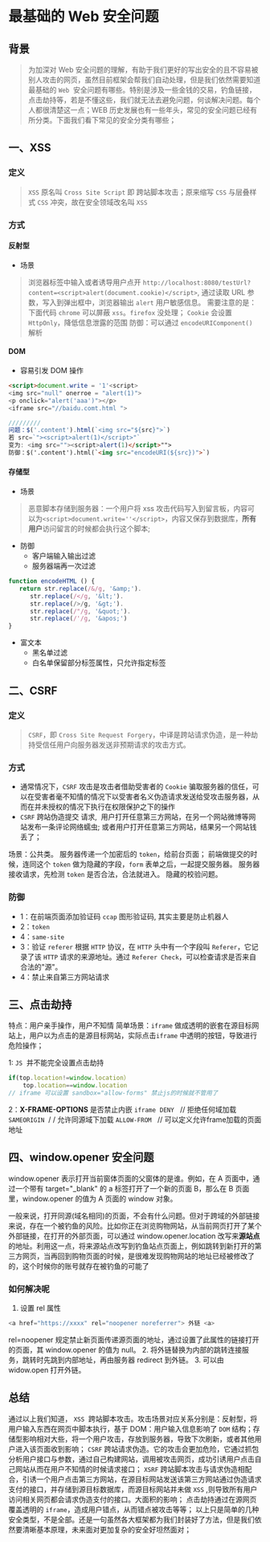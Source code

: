 # 最基础的 Web 安全问题

## 背景

> 为加深对 Web 安全问题的理解，有助于我们更好的写出安全的且不容易被别人攻击的网页，虽然目前框架会帮我们自动处理，但是我们依然需要知道最基础的 `Web`  安全问题有哪些。特别是涉及一些金钱的交易，钓鱼链接，点击劫持等，若是不懂这些，我们就无法去避免问题，何谈解决问题。每个人都很清楚这一点；WEB 历史发展也有一些年头，常见的安全问题已经有所分类。下面我们看下常见的安全分类有哪些；


## 一、XSS
### 定义
> `XSS` 原名叫 `Cross Site Script` 即 跨站脚本攻击；原来缩写 `CSS` 与层叠样式 `CSS` 冲突，故在安全领域改名叫 `XSS`

### 方式
#### 反射型

- 场景
> 浏览器标签中输入或者诱导用户点开 `http://localhost:8080/testUrl?content=<script>alert(document.cookie)</script>`, 通过读取 URL 参数，写入到弹出框中，浏览器输出 `alert` 用户敏感信息。
> 需要注意的是：下面代码 `chrome` 可以屏蔽 `xss`。`firefox` 没处理；
> `Cookie` 会设置 `HttpOnly`，降低信息泄露的范围
> 防御：可以通过 `encodeURIComponent()` 解析

#### DOM

- 容易引发 DOM 操作

```html
<script>document.write = '1'<script>
<img src="null" onerroe = "alert(1)">
<p onclick="alert('aaa')"></p>
<iframe src="//baidu.comt.html ">

/////////
问题：$('.content').html(`<img src="${src}">`)
若 src=`"><script>alert(1)</script>"`
变为: <img src=""><script>alert(1)</script>"">
防御：$('.content').html(`<img src="encodeURI(${src})">`)
```
#### 存储型

- 场景

> 恶意脚本存储到服务器：一个用户将 xss 攻击代码写入到留言板，内容可以为`<script>document.write=''</script>`，内容又保存到数据库，**所有用户**访问留言的时候都会执行这个脚本;

- 防御
  - 客户端输入输出过滤
  - 服务器端再一次过滤
```javascript
function encodeHTML () {
   return str.replace(/&/g, '&amp;').
      str.replace(/</g, '&lt;').
      str.replace(/>/g, '&gt;').
      str.replace(/"/g, '&quot;').
      str.replace(/'/g, '&apos;')
}
```

- 富文本
  - 黑名单过滤
  - 白名单保留部分标签属性，只允许指定标签

## 二、CSRF

### 定义
> `CSRF`，即 `Cross Site Request Forgery`，中译是跨站请求伪造，是一种劫持受信任用户向服务器发送非预期请求的攻击方式。

### 方式

- 通常情况下，`CSRF` 攻击是攻击者借助受害者的 `Cookie` 骗取服务器的信任，可以在受害者毫不知情的情况下以受害者名义伪造请求发送给受攻击服务器，从而在并未授权的情况下执行在权限保护之下的操作
- `CSRF` 跨站伪造提交 请求,  用户打开任意第三方网站，在另一个网站微博等网站发布一条评论网络蠕虫; 或者用户打开任意第三方网站，结果另一个网站钱丢了；

场景：公共类。
服务器传递一个加密后的 `token`，给前台页面；
前端做提交的时候，连同这个 `token` 做为隐藏的字段，`form` 表单之后，一起提交服务器。
服务器接收请求，先检测 `token` 是否合法，合法就进入。
隐藏的校验问题。

### 防御

- 1：在前端页面添加验证码 `ccap` 图形验证码, 其实主要是防止机器人
- 2：`token`
- 4：`same-site`
- 3：验证 `referer` 根据 `HTTP` 协议，在 `HTTP` 头中有一个字段叫 `Referer`，它记录了该 `HTTP` 请求的来源地址。通过 `Referer Check`，可以检查请求是否来自合法的"源"。
- 4：禁止来自第三方网站请求

## 三、点击劫持
特点：用户亲手操作，用户不知情
简单场景：`iframe` 做成透明的嵌套在源目标网站上，用户以为点击的是源目标网站，实际点击`iframe` 中透明的按钮，导致进行危险操作；

1: `JS`  并不能完全设置点击劫持

```javascript
if(top.location!=window.location）
    top.location==window.location
// iframe 可以设置 sandbox="allow-forms" 禁止js的时候就不管用了
```

2：**X-FRAME-OPTIONS** 是否禁止内嵌 `iframe` 
`DENY`   // 拒绝任何域加载
`SAMEORIGIN`  / / 允许同源域下加载
`ALLOW-FROM`   // 可以定义允许frame加载的页面地址

## 四、window.opener 安全问题
window.opener 表示打开当前窗体页面的父窗体的是谁。例如，在 A 页面中，通过一个带有 target="_blank" 的 a 标签打开了一个新的页面 B，那么在 B 页面里，window.opener 的值为 A 页面的 window 对象。

一般来说，打开同源(域名相同)的页面，不会有什么问题。但对于跨域的外部链接来说，存在一个被钓鱼的风险。比如你正在浏览购物网站，从当前网页打开了某个外部链接，在打开的外部页面，可以通过 window.opener.location 改写来**源站点**的地址。利用这一点，将来源站点改写到钓鱼站点页面上，例如跳转到新打开的第三方网页，当再回到购物页面的时候，是很难发现购物网站的地址已经被修改了的，这个时候你的账号就存在被钓鱼的可能了

### 如何解决呢

1. 设置 rel 属性
```javascript
<a href="https://xxxx" rel="noopener noreferrer"> 外链 <a>
```

rel=noopener 规定禁止新页面传递源页面的地址，通过设置了此属性的链接打开的页面，其 window.opener 的值为 null。
2. 将外链替换为内部的跳转连接服务，跳转时先跳到内部地址，再由服务器 redirect 到外链。
3. 可以由 widow.open 打开外链。

## 总结

通过以上我们知道， `XSS`  跨站脚本攻击。攻击场景对应关系分别是：反射型，将用户输入东西在网页中脚本执行，基于 DOM：用户输入信息影响了 `DOM` 结构；存储型影响相对大些，将一个用户攻击，存放到服务器，导致下次刷新，或者其他用户进入该页面收到影响；
`CSRF` 跨站请求伪造。它的攻击会更加危险，它通过抓包分析用户接口与参数，通过自己构建网站，调用被攻击网页，成功引诱用户点击自己网站从而在用户不知情的时候请求接口；
`XSRF` 跨站脚本攻击与请求伪造相配合，引诱一个用户点击第三方网站，在源目标网站发送该第三方网站通过伪造请求支付的接口，并存储到源目标数据库，而源目标网站并未做 `XSS` ,则导致所有用户访问相关网页都会请求伪造支付的接口。大面积的影响；
点击劫持通过在源网页覆盖透明的 `iframe`，造成用户错点，从而错点被攻击等等；
以上只是简单的几种安全类型，不是全部。还是一句虽然各大框架都为我们封装好了方法，但是我们依然要清晰基本原理，未来面对更加复杂的安全好坦然面对；
